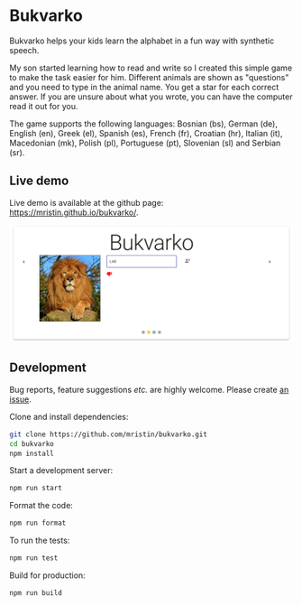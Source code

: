 Bukvarko
========
Bukvarko helps your kids learn the alphabet in a fun way with synthetic speech.

My son started learning how to read and write so I created this simple game
to make the task easier for him. Different animals are shown as "questions" and 
you need to type in the animal name. You get a star for each correct answer. 
If you are unsure about what you wrote, you can have the computer read it out for you.

The game supports the following languages:
Bosnian (bs), German (de), English (en), Greek (el), Spanish (es), French (fr), 
Croatian (hr), Italian (it), Macedonian (mk), Polish (pl), Portuguese (pt),
 Slovenian (sl) and Serbian (sr).


Live demo
---------
Live demo is available at the github page: https://mristin.github.io/bukvarko/.

![screenshot](https://raw.githubusercontent.com/mristin/bukvarko/master/screenshot.png)


Development
-----------
Bug reports, feature suggestions *etc.* are highly welcome. Please create 
[an issue](https://github.com/mristin/bukvarko/issues/new). 

Clone and install dependencies:

```bash
git clone https://github.com/mristin/bukvarko.git
cd bukvarko
npm install
```

Start a development server:

```bash
npm run start
```

Format the code:

```bash
npm run format
```

To run the tests:

```bash
npm run test
```

Build for production:

```bash
npm run build
```
